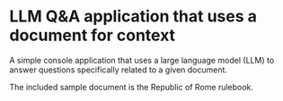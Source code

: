 # LLM Q&A application that uses a document for context
A simple console application that uses a large language model (LLM) to answer questions specifically related to a given document.

The included sample document is the Republic of Rome rulebook.
